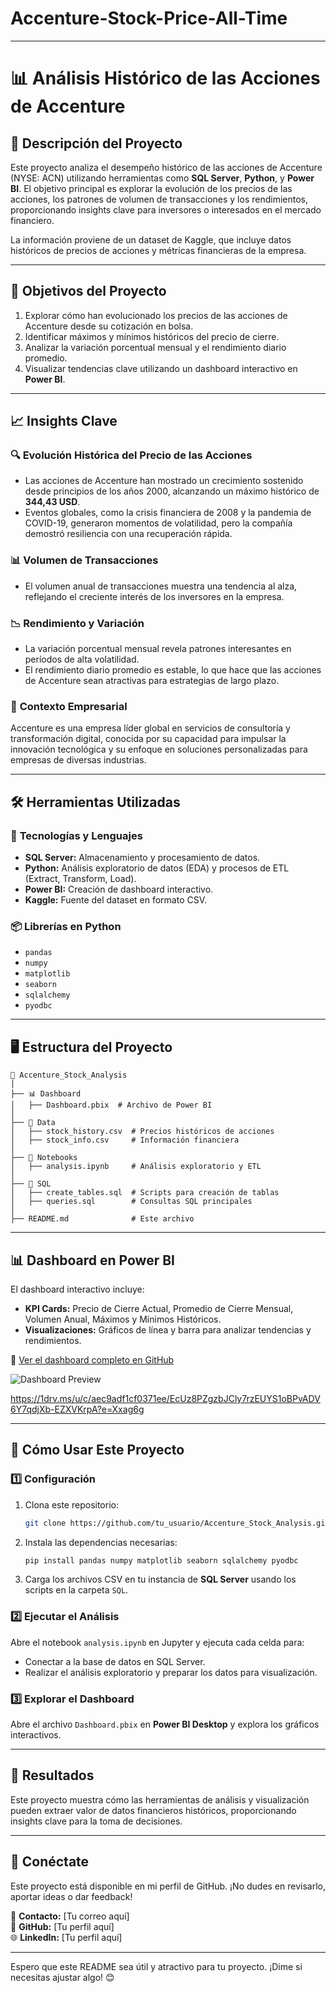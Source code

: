 # Accenture-Stock-Price-All-Time

---

# 📊 **Análisis Histórico de las Acciones de Accenture**

## 📝 **Descripción del Proyecto**
Este proyecto analiza el desempeño histórico de las acciones de Accenture (NYSE: ACN) utilizando herramientas como **SQL Server**, **Python**, y **Power BI**. El objetivo principal es explorar la evolución de los precios de las acciones, los patrones de volumen de transacciones y los rendimientos, proporcionando insights clave para inversores o interesados en el mercado financiero.

La información proviene de un dataset de Kaggle, que incluye datos históricos de precios de acciones y métricas financieras de la empresa.

---

## 🎯 **Objetivos del Proyecto**
1. Explorar cómo han evolucionado los precios de las acciones de Accenture desde su cotización en bolsa.
2. Identificar máximos y mínimos históricos del precio de cierre.
3. Analizar la variación porcentual mensual y el rendimiento diario promedio.
4. Visualizar tendencias clave utilizando un dashboard interactivo en **Power BI**.

---

## 📈 **Insights Clave**
### 🔍 **Evolución Histórica del Precio de las Acciones**
- Las acciones de Accenture han mostrado un crecimiento sostenido desde principios de los años 2000, alcanzando un máximo histórico de **344,43 USD**.
- Eventos globales, como la crisis financiera de 2008 y la pandemia de COVID-19, generaron momentos de volatilidad, pero la compañía demostró resiliencia con una recuperación rápida.

### 📊 **Volumen de Transacciones**
- El volumen anual de transacciones muestra una tendencia al alza, reflejando el creciente interés de los inversores en la empresa.

### 📉 **Rendimiento y Variación**
- La variación porcentual mensual revela patrones interesantes en períodos de alta volatilidad.
- El rendimiento diario promedio es estable, lo que hace que las acciones de Accenture sean atractivas para estrategias de largo plazo.

### 🏢 **Contexto Empresarial**
Accenture es una empresa líder global en servicios de consultoría y transformación digital, conocida por su capacidad para impulsar la innovación tecnológica y su enfoque en soluciones personalizadas para empresas de diversas industrias.

---

## 🛠️ **Herramientas Utilizadas**
### 🔧 **Tecnologías y Lenguajes**
- **SQL Server:** Almacenamiento y procesamiento de datos.
- **Python:** Análisis exploratorio de datos (EDA) y procesos de ETL (Extract, Transform, Load).
- **Power BI:** Creación de dashboard interactivo.
- **Kaggle:** Fuente del dataset en formato CSV.

### 📦 **Librerías en Python**
- `pandas`
- `numpy`
- `matplotlib`
- `seaborn`
- `sqlalchemy`
- `pyodbc`

---

## 🖥️ **Estructura del Proyecto**
```plaintext
📂 Accenture_Stock_Analysis
│
├── 📊 Dashboard
│   ├── Dashboard.pbix  # Archivo de Power BI
│
├── 📂 Data
│   ├── stock_history.csv  # Precios históricos de acciones
│   ├── stock_info.csv     # Información financiera
│
├── 📂 Notebooks
│   ├── analysis.ipynb     # Análisis exploratorio y ETL
│
├── 📂 SQL
│   ├── create_tables.sql  # Scripts para creación de tablas
│   ├── queries.sql        # Consultas SQL principales
│
├── README.md              # Este archivo
```

---

## 📊 **Dashboard en Power BI**
El dashboard interactivo incluye:
- **KPI Cards:** Precio de Cierre Actual, Promedio de Cierre Mensual, Volumen Anual, Máximos y Mínimos Históricos.
- **Visualizaciones:** Gráficos de línea y barra para analizar tendencias y rendimientos.
  
🔗 [Ver el dashboard completo en GitHub](https://github.com/tu_usuario/Accenture_Stock_Analysis)  

![Dashboard Preview](https://1drv.ms/u/c/aec9adf1cf0371ee/EcUz8PZgzbJCly7rzEUYS1oBPvADV6Y7qdjXb-EZXVKrpA?e=rsfzvH)

https://1drv.ms/u/c/aec9adf1cf0371ee/EcUz8PZgzbJCly7rzEUYS1oBPvADV6Y7qdjXb-EZXVKrpA?e=Xxag6g

---

## 📂 **Cómo Usar Este Proyecto**
### 1️⃣ **Configuración**
1. Clona este repositorio:
   ```bash
   git clone https://github.com/tu_usuario/Accenture_Stock_Analysis.git
   ```
2. Instala las dependencias necesarias:
   ```bash
   pip install pandas numpy matplotlib seaborn sqlalchemy pyodbc
   ```
3. Carga los archivos CSV en tu instancia de **SQL Server** usando los scripts en la carpeta `SQL`.

### 2️⃣ **Ejecutar el Análisis**
Abre el notebook `analysis.ipynb` en Jupyter y ejecuta cada celda para:
- Conectar a la base de datos en SQL Server.
- Realizar el análisis exploratorio y preparar los datos para visualización.

### 3️⃣ **Explorar el Dashboard**
Abre el archivo `Dashboard.pbix` en **Power BI Desktop** y explora los gráficos interactivos.

---

## 🌟 **Resultados**
Este proyecto muestra cómo las herramientas de análisis y visualización pueden extraer valor de datos financieros históricos, proporcionando insights clave para la toma de decisiones.

---

## 🔗 **Conéctate**
Este proyecto está disponible en mi perfil de GitHub. ¡No dudes en revisarlo, aportar ideas o dar feedback!

📩 **Contacto:** [Tu correo aquí]  
🔗 **GitHub:** [Tu perfil aquí]  
🌐 **LinkedIn:** [Tu perfil aquí]  

---

Espero que este README sea útil y atractivo para tu proyecto. ¡Dime si necesitas ajustar algo! 😊
